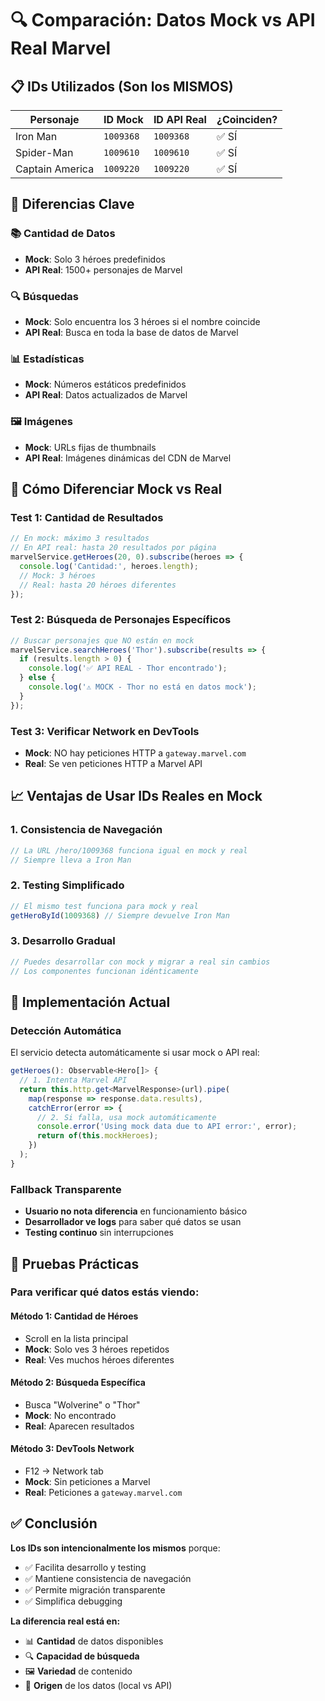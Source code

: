 # 🔍 Comparación: Datos Mock vs API Real Marvel

## 📋 **IDs Utilizados (Son los MISMOS)**

| Personaje | ID Mock | ID API Real | ¿Coinciden? |
|-----------|---------|-------------|-------------|
| Iron Man | `1009368` | `1009368` | ✅ SÍ |
| Spider-Man | `1009610` | `1009610` | ✅ SÍ |
| Captain America | `1009220` | `1009220` | ✅ SÍ |

## 🔄 **Diferencias Clave**

### **📚 Cantidad de Datos**
- **Mock**: Solo 3 héroes predefinidos
- **API Real**: 1500+ personajes de Marvel

### **🔍 Búsquedas**
- **Mock**: Solo encuentra los 3 héroes si el nombre coincide
- **API Real**: Busca en toda la base de datos de Marvel

### **📊 Estadísticas**
- **Mock**: Números estáticos predefinidos
- **API Real**: Datos actualizados de Marvel

### **🖼️ Imágenes**
- **Mock**: URLs fijas de thumbnails
- **API Real**: Imágenes dinámicas del CDN de Marvel

## 🧪 **Cómo Diferenciar Mock vs Real**

### **Test 1: Cantidad de Resultados**
```typescript
// En mock: máximo 3 resultados
// En API real: hasta 20 resultados por página
marvelService.getHeroes(20, 0).subscribe(heroes => {
  console.log('Cantidad:', heroes.length);
  // Mock: 3 héroes
  // Real: hasta 20 héroes diferentes
});
```

### **Test 2: Búsqueda de Personajes Específicos**
```typescript
// Buscar personajes que NO están en mock
marvelService.searchHeroes('Thor').subscribe(results => {
  if (results.length > 0) {
    console.log('✅ API REAL - Thor encontrado');
  } else {
    console.log('⚠️ MOCK - Thor no está en datos mock');
  }
});
```

### **Test 3: Verificar Network en DevTools**
- **Mock**: NO hay peticiones HTTP a `gateway.marvel.com`
- **Real**: Se ven peticiones HTTP a Marvel API

## 📈 **Ventajas de Usar IDs Reales en Mock**

### **1. Consistencia de Navegación**
```typescript
// La URL /hero/1009368 funciona igual en mock y real
// Siempre lleva a Iron Man
```

### **2. Testing Simplificado**
```typescript
// El mismo test funciona para mock y real
getHeroById(1009368) // Siempre devuelve Iron Man
```

### **3. Desarrollo Gradual**
```typescript
// Puedes desarrollar con mock y migrar a real sin cambios
// Los componentes funcionan idénticamente
```

## 🔧 **Implementación Actual**

### **Detección Automática**
El servicio detecta automáticamente si usar mock o API real:

```typescript
getHeroes(): Observable<Hero[]> {
  // 1. Intenta Marvel API
  return this.http.get<MarvelResponse>(url).pipe(
    map(response => response.data.results),
    catchError(error => {
      // 2. Si falla, usa mock automáticamente
      console.error('Using mock data due to API error:', error);
      return of(this.mockHeroes);
    })
  );
}
```

### **Fallback Transparente**
- **Usuario no nota diferencia** en funcionamiento básico
- **Desarrollador ve logs** para saber qué datos se usan
- **Testing continuo** sin interrupciones

## 🎯 **Pruebas Prácticas**

### **Para verificar qué datos estás viendo:**

#### **Método 1: Cantidad de Héroes**
- Scroll en la lista principal
- **Mock**: Solo ves 3 héroes repetidos
- **Real**: Ves muchos héroes diferentes

#### **Método 2: Búsqueda Específica**
- Busca "Wolverine" o "Thor"
- **Mock**: No encontrado
- **Real**: Aparecen resultados

#### **Método 3: DevTools Network**
- F12 → Network tab
- **Mock**: Sin peticiones a Marvel
- **Real**: Peticiones a `gateway.marvel.com`

## ✅ **Conclusión**

**Los IDs son intencionalmente los mismos** porque:
- ✅ Facilita desarrollo y testing
- ✅ Mantiene consistencia de navegación
- ✅ Permite migración transparente
- ✅ Simplifica debugging

**La diferencia real está en:**
- 📊 **Cantidad** de datos disponibles
- 🔍 **Capacidad de búsqueda** 
- 🖼️ **Variedad** de contenido
- 📡 **Origen** de los datos (local vs API)
